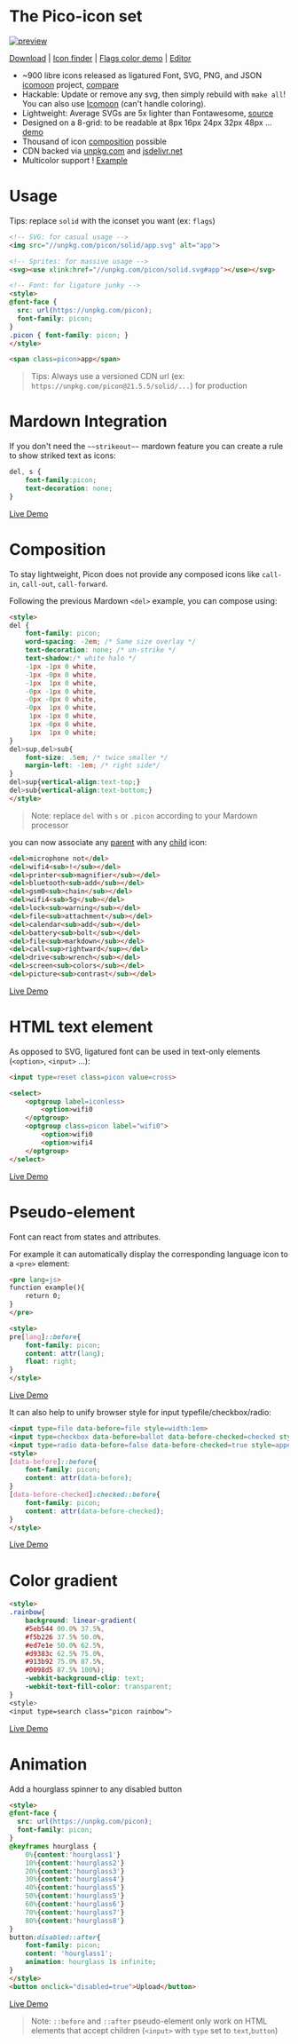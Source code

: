 # The Pico-icon set

[![preview](https://raw.githubusercontent.com/yne/picon/gh-pages/solid.png)](list.html?solid)

[Download](https://github.com/yne/picon/releases) | [Icon finder](https://yne.fr/picon/list?solid) | [Flags color demo](https://yne.fr/picon/list?flags) | [Editor](https://yne.fr/picon/edit)

- ~900 libre icons released as ligatured Font, SVG, PNG, and JSON [icomoon](https://icomoon.io/app) project, [compare](https://github.com/yne/picon/wiki/format)
- Hackable: Update or remove any svg, then simply rebuild with `make all`! You can also use [Icomoon](https://icomoon.io/app) (can't handle coloring).
- Lightweight: Average SVGs are 5x lighter than Fontawesome, [source](https://github.com/yne/picon/wiki/size)
- Designed on a 8-grid: to be readable at 8px 16px 24px 32px 48px ... [demo](https://github.com/yne/picon/wiki/render)
- Thousand of icon [composition](#composition) possible
- CDN backed via [unpkg.com](https://unpkg.com/picon) and [jsdelivr.net](https://cdn.jsdelivr.net/npm/picon)
- Multicolor support ! [Example](https://yne.fr/picon/list?flags)
# Usage 

Tips: replace `solid` with the iconset you want (ex: `flags`)

```html
<!-- SVG: for casual usage -->
<img src="//unpkg.com/picon/solid/app.svg" alt="app">

<!-- Sprites: for massive usage -->
<svg><use xlink:href="//unpkg.com/picon/solid.svg#app"></use></svg>

<!-- Font: for ligature junky -->
<style>
@font-face {
  src: url(https://unpkg.com/picon);
  font-family: picon;
}
.picon { font-family: picon; }
</style>

<span class=picon>app</span>
```

> Tips: Always use a versioned CDN url (ex: `https://unpkg.com/picon@21.5.5/solid/...`) for production

# Mardown Integration

If you don't need the `~~strikeout~~` mardown feature you can create a rule to show striked text as icons:

```css
del, s {
	font-family:picon; 
	text-decoration: none;
}
```

[Live Demo](https://codepen.io/qxc32034/pen/PopoOzZ)

# Composition

To stay lightweight, Picon does not provide any composed icons like `call-in`, `call-out`, `call-forward`.

Following the previous Mardown `<del>` example, you can compose using:

```html
<style>
del {
	font-family: picon;
	word-spacing: -2em; /* Same size overlay */
	text-decoration: none; /* un-strike */
	text-shadow:/* white halo */
	-1px -1px 0 white,
	-1px -0px 0 white,
	-1px  1px 0 white,
	-0px -1px 0 white,
	-0px -0px 0 white,
	-0px  1px 0 white,
	 1px -1px 0 white,
	 1px -0px 0 white,
	 1px  1px 0 white;
}
del>sup,del>sub{
	font-size: .5em; /* twice smaller */
	margin-left: -1em; /* right side*/
}
del>sup{vertical-align:text-top;}
del>sub{vertical-align:text-bottom;}
</style>
```

> Note: replace `del` with `s` or `.picon` according to your Mardown processor

you can now associate any [parent](list?solid#parent) with any [child](list?solid#child%7Carrow%7Clang) icon:

```html
<del>microphone not</del>
<del>wifi4<sub>!</sub></del>
<del>printer<sub>magnifier</sub></del>
<del>bluetooth<sub>add</sub></del>
<del>gsm0<sub>chain</sub></del>
<del>wifi4<sub>5g</sub></del>
<del>lock<sub>warning</sub></del>
<del>file<sub>attachment</sub></del>
<del>calendar<sub>add</sub></del>
<del>battery<sub>bolt</sub></del>
<del>file<sub>markdown</sub></del>
<del>call<sup>rightward</sup></del>
<del>drive<sub>wrench</sub></del>
<del>screen<sub>colors</sub></del>
<del>picture<sub>contrast</sub></del>
```

[Live Demo](https://codepen.io/qxc32034/pen/PopoOzZ)

# HTML text element

As opposed to SVG, ligatured font can be used in text-only elements (`<option>`, `<input>` ...):

```html
<input type=reset class=picon value=cross>

<select>
	<optgroup label=iconless>
		<option>wifi0
	</optgroup>
	<optgroup class=picon label="wifi0">
		<option>wifi0
		<option>wifi4
	</optgroup>
</select>
```

[Live Demo](https://codepen.io/qxc32034/pen/zYZYPra)

# Pseudo-element

Font can react from states and attributes.

For example it can automatically display the corresponding language icon to a `<pre>` element:

```html
<pre lang=js>
function example(){
	return 0;
}
</pre>

<style>
pre[lang]::before{
	font-family: picon;
	content: attr(lang);
	float: right;
}
</style>
```

[Live Demo](https://codepen.io/qxc32034/pen/XWMWzWE)

It can also help to unify browser style for input typefile/checkbox/radio:

```html
<input type=file data-before=file style=width:1em>
<input type=checkbox data-before=ballot data-before-checked=checked style=appearance:none>
<input type=radio data-before=false data-before-checked=true style=appearance:none>
<style>
[data-before]::before{
	font-family: picon;
	content: attr(data-before);
}
[data-before-checked]:checked::before{
	font-family: picon;
	content: attr(data-before-checked);
}
</style>
```

[Live Demo](https://codepen.io/qxc32034/pen/wvJvrVM)

# Color gradient

```html
<style>
.rainbow{
	background: linear-gradient(
	#5eb544 00.0% 37.5%,
	#f5b226 37.5% 50.0%,
	#ed7e1e 50.0% 62.5%,
	#d9383c 62.5% 75.0%,
	#913b92 75.0% 87.5%,
	#0098d5 87.5% 100%);
	-webkit-background-clip: text;
	-webkit-text-fill-color: transparent;
}
<style>
<input type=search class="picon rainbow">
```

[Live Demo](https://codepen.io/qxc32034/pen/ZEeEXNX)

# Animation

Add a hourglass spinner to any disabled button

```html
<style>
@font-face {
  src: url(https://unpkg.com/picon);
  font-family: picon;
}
@keyframes hourglass {
	0%{content:'hourglass1'}
	10%{content:'hourglass2'}
	20%{content:'hourglass3'}
	30%{content:'hourglass4'}
	40%{content:'hourglass5'}
	50%{content:'hourglass5'}
	60%{content:'hourglass6'}
	70%{content:'hourglass7'}
	80%{content:'hourglass8'}
}
button:disabled::after{
	font-family: picon;
	content: 'hourglass1';
	animation: hourglass 1s infinite;
}
</style>
<button onclick="disabled=true">Upload</button>
```

[Live Demo](https://codepen.io/qxc32034/pen/yLMLzwb)

> Note: `::before` and `::after` pseudo-element only work on HTML elements that accept children (`<input>` with `type` set to `text`,`button`)
